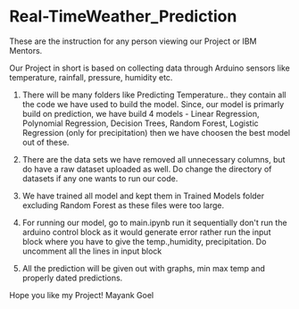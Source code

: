 # Real-TimeWeather_Prediction
These are the instruction for any person viewing our Project or IBM Mentors.

Our Project in short is based on collecting data through Arduino sensors like temperature,
rainfall, pressure, humidity etc.

1. There will be many folders like Predicting Temperature.. they contain all the code we have used to build the model. Since, our model is primarly build on prediction, we have build 4 models - Linear Regression, Polynomial Regression, Decision Trees, Random Forest, Logistic
Regression (only for precipitation) then we have choosen the best model out of these.

2. There are the data sets we have removed all unnecessary columns, but do have a raw dataset
uploaded as well. Do change the directory of datasets if any one wants to run our code.

3. We have trained all model and kept them in Trained Models folder excluding Random Forest as these files were too large.

4. For running our model, go to main.ipynb run it sequentially don't run the arduino control block as it would generate error rather run the input block where you have to give the temp.,humidity, precipitation. Do uncomment all the lines in input block

5. All the prediction will be given out with graphs, min max temp and properly dated predictions.

Hope you like my Project!
Mayank Goel
